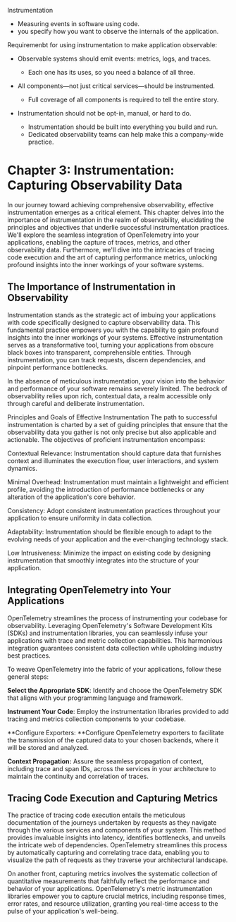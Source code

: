 Instrumentation
- Measuring events in software using code.
- you specify how you want to observe the internals of the application.


Requiremenbt for using instrumentation to make application observable:

- Observable systems should emit events: metrics, logs, and traces.
    * Each one has its uses, so you need a balance of all three.

- All components—not just critical services—should be instrumented.
    * Full coverage of all components is required to tell the entire story.

- Instrumentation should not be opt-in, manual, or hard to do.
    * Instrumentation should be built into everything you build and run.
    * Dedicated observability teams can help make this a company-wide practice.

Chapter 3: Instrumentation: Capturing Observability Data
===================

In our journey toward achieving comprehensive observability, effective instrumentation emerges as a critical element. This chapter delves into the importance of instrumentation in the realm of observability, elucidating the principles and objectives that underlie successful instrumentation practices. We'll explore the seamless integration of OpenTelemetry into your applications, enabling the capture of traces, metrics, and other observability data. Furthermore, we'll dive into the intricacies of tracing code execution and the art of capturing performance metrics, unlocking profound insights into the inner workings of your software systems.

The Importance of Instrumentation in Observability
----------------------------------------------------------------

Instrumentation stands as the strategic act of imbuing your applications with code specifically designed to capture observability data. This fundamental practice empowers you with the capability to gain profound insights into the inner workings of your systems. Effective instrumentation serves as a transformative tool, turning your applications from obscure black boxes into transparent, comprehensible entities. Through instrumentation, you can track requests, discern dependencies, and pinpoint performance bottlenecks.

In the absence of meticulous instrumentation, your vision into the behavior and performance of your software remains severely limited. The bedrock of observability relies upon rich, contextual data, a realm accessible only through careful and deliberate instrumentation.

Principles and Goals of Effective Instrumentation
The path to successful instrumentation is charted by a set of guiding principles that ensure that the observability data you gather is not only precise but also applicable and actionable. The objectives of proficient instrumentation encompass:

Contextual Relevance: Instrumentation should capture data that furnishes context and illuminates the execution flow, user interactions, and system dynamics.

Minimal Overhead: Instrumentation must maintain a lightweight and efficient profile, avoiding the introduction of performance bottlenecks or any alteration of the application's core behavior.

Consistency: Adopt consistent instrumentation practices throughout your application to ensure uniformity in data collection.

Adaptability: Instrumentation should be flexible enough to adapt to the evolving needs of your application and the ever-changing technology stack.

Low Intrusiveness: Minimize the impact on existing code by designing instrumentation that smoothly integrates into the structure of your application.

Integrating OpenTelemetry into Your Applications
----------------------------------------------------------------

OpenTelemetry streamlines the process of instrumenting your codebase for observability. Leveraging OpenTelemetry's Software Development Kits (SDKs) and instrumentation libraries, you can seamlessly infuse your applications with trace and metric collection capabilities. This harmonious integration guarantees consistent data collection while upholding industry best practices.

To weave OpenTelemetry into the fabric of your applications, follow these general steps:

**Select the Appropriate SDK**: Identify and choose the OpenTelemetry SDK that aligns with your programming language and framework.

**Instrument Your Code**: Employ the instrumentation libraries provided to add tracing and metrics collection components to your codebase.

**Configure Exporters: **Configure OpenTelemetry exporters to facilitate the transmission of the captured data to your chosen backends, where it will be stored and analyzed.

**Context Propagation:** Assure the seamless propagation of context, including trace and span IDs, across the services in your architecture to maintain the continuity and correlation of traces.

Tracing Code Execution and Capturing Metrics
----------------------------------------------------------------

The practice of tracing code execution entails the meticulous documentation of the journeys undertaken by requests as they navigate through the various services and components of your system. This method provides invaluable insights into latency, identifies bottlenecks, and unveils the intricate web of dependencies. OpenTelemetry streamlines this process by automatically capturing and correlating trace data, enabling you to visualize the path of requests as they traverse your architectural landscape.

On another front, capturing metrics involves the systematic collection of quantitative measurements that faithfully reflect the performance and behavior of your applications. OpenTelemetry's metric instrumentation libraries empower you to capture crucial metrics, including response times, error rates, and resource utilization, granting you real-time access to the pulse of your application's well-being.